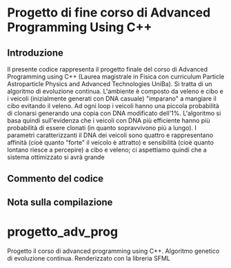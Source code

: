 # Progetto di fine corso di Advanced Programming Using C++
## Introduzione 
Il presente codice rappresenta il progetto finale del corso di Advanced Programming using C++ (Laurea magistrale in Fisica con curriculum Particle Astroparticle Physics and Advanced Technologies UniBa). Si tratta di un algoritmo di evoluzione continua. L'ambiente è composto da veleno e cibo e i veicoli (inizialmente generati con DNA casuale) "imparano" a mangiare il cibo evitando il veleno. Ad ogni loop i veicoli hanno una piccola probabilità di clonarsi generando una copia con DNA modificato dell'1%. L'algoritmo si basa quindi sull'evidenza che i veicoli con DNA più efficiente hanno più probabilità di essere clonati (in quanto sopravvivono più a lungo). I parametri caratterizzanti il DNA dei veicoli sono quattro e rappresentano affinità (cioè quanto "forte" il veicolo è attratto) e sensibilità (cioè quanto lontano riesce a percepire) a cibo e veleno; ci aspettiamo quindi che a sistema ottimizzato si avrà grande   
## Commento del codice 
## Nota sulla compilazione 


# progetto_adv_prog
Progetto il corso di advanced programming using C++. Algoritmo genetico di evoluzione continua. Renderizzato con la libreria SFML
